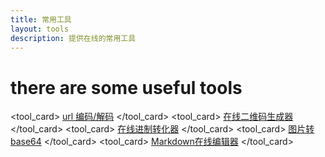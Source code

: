 ```yaml
---
title: 常用工具
layout: tools
description: 提供在线的常用工具
---
```


# there are some useful tools

<tool_card> [url 编码/解码][0] </tool_card>
<tool_card> [在线二维码生成器][0] </tool_card>
<tool_card> [在线进制转化器][0] </tool_card>
<tool_card> [图片转base64][0] </tool_card>
<tool_card> [Markdown在线编辑器][0] </tool_card>

[0]: ./#
[1]: https://xchens.cn/
[2]: https://xchens.cn/
[3]: https://xchens.cn/
[4]: https://xchens.cn/
[5]: https://xchens.cn/
[6]: https://xchens.cn/